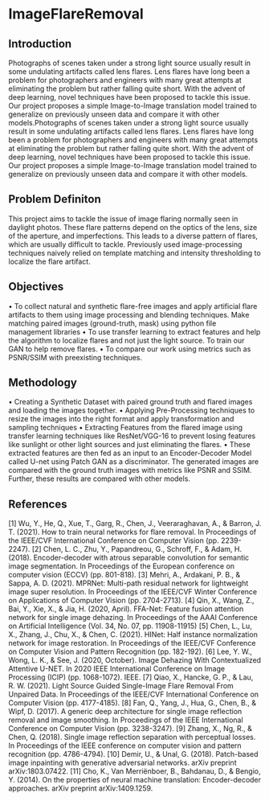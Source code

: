 # ImageFlareRemoval

## Introduction

Photographs of scenes taken under a strong light source usually result in some undulating artifacts called lens flares. Lens flares have long been a problem for photographers and engineers with many great attempts at eliminating the problem but rather falling quite short. With the advent of deep learning, novel techniques have been proposed to tackle this issue. Our project proposes a simple Image-to-Image translation model trained to generalize on previously unseen data and compare it with other models.Photographs of scenes taken under a strong light source usually result in some undulating artifacts called lens flares. Lens flares have long been a problem for photographers and engineers with many great attempts at eliminating the problem but rather falling quite short. With the advent of deep learning, novel techniques have been proposed to tackle this issue. Our project proposes a simple Image-to-Image translation model trained to generalize on previously unseen data and compare it with other models.

## Problem Definiton

This project aims to tackle the issue of image flaring normally seen in daylight photos. These flare patterns depend on the optics of the lens, size of the aperture, and imperfections. This leads to a diverse pattern of flares, which are usually difficult to tackle. Previously used image-processing techniques naively relied on template matching and intensity thresholding to localize the flare artifact.

## Objectives

• To collect natural and synthetic flare-free images and apply artificial flare artifacts to them using image processing and blending techniques. Make matching paired   images (ground-truth, mask) using python file management libraries
• To use transfer learning to extract features and help the algorithm to localize flares and not just the light source. To train our GAN to help remove flares.
• To compare our work using metrics such as PSNR/SSIM with preexisting techniques.

## Methodology

• Creating a Synthetic Dataset with paired ground truth and flared images and loading the images together.
• Applying Pre-Processing techniques to resize the images into the right format and apply transformation and sampling techniques
• Extracting Features from the flared image using transfer learning techniques like ResNet/VGG-16 to prevent losing features like sunlight or other light sources and     just eliminating the flares.
• These extracted features are then fed as an input to an Encoder-Decoder Model called U-net using Patch GAN as a discriminator. The generated images are compared with   the ground truth images with metrics like PSNR and SSIM. Further, these results are compared with other models.

## References

[1]
Wu, Y., He, Q., Xue, T., Garg, R., Chen, J., Veeraraghavan, A., & Barron, J. T. (2021). How to train neural networks for flare removal. In Proceedings of the IEEE/CVF International Conference on Computer Vision (pp. 2239-2247).
[2]
Chen, L. C., Zhu, Y., Papandreou, G., Schroff, F., & Adam, H. (2018). Encoder-decoder with atrous separable convolution for semantic image segmentation. In Proceedings of the European conference on computer vision (ECCV) (pp. 801-818).
[3]
Mehri, A., Ardakani, P. B., & Sappa, A. D. (2021). MPRNet: Multi-path residual network for lightweight image super resolution. In Proceedings of the IEEE/CVF Winter Conference on Applications of Computer Vision (pp. 2704-2713).
[4]
Qin, X., Wang, Z., Bai, Y., Xie, X., & Jia, H. (2020, April). FFA-Net: Feature fusion attention network for single image dehazing. In Proceedings of the AAAI Conference on Artificial Intelligence (Vol. 34, No. 07, pp. 11908-11915)
[5]
Chen, L., Lu, X., Zhang, J., Chu, X., & Chen, C. (2021). HINet: Half instance normalization network for image restoration. In Proceedings of the IEEE/CVF Conference on Computer Vision and Pattern Recognition (pp. 182-192).
[6]
Lee, Y. W., Wong, L. K., & See, J. (2020, October). Image Dehazing With Contextualized Attentive U-NET. In 2020 IEEE International Conference on Image Processing (ICIP) (pp. 1068-1072). IEEE.
[7]
Qiao, X., Hancke, G. P., & Lau, R. W. (2021). Light Source Guided Single-Image Flare Removal From Unpaired Data. In Proceedings of the IEEE/CVF International Conference on Computer Vision (pp. 4177-4185).
[8]
Fan, Q., Yang, J., Hua, G., Chen, B., & Wipf, D. (2017). A generic deep architecture for single image reflection removal and image smoothing. In Proceedings of the IEEE International Conference on Computer Vision (pp. 3238-3247).
[9]
Zhang, X., Ng, R., & Chen, Q. (2018). Single image reflection separation with perceptual losses. In Proceedings of the IEEE conference on computer vision and pattern recognition (pp. 4786-4794).
[10]
Demir, U., & Unal, G. (2018). Patch-based image inpainting with generative adversarial networks. arXiv preprint arXiv:1803.07422.
[11]
Cho, K., Van Merriënboer, B., Bahdanau, D., & Bengio, Y. (2014). On the properties of neural machine translation: Encoder-decoder approaches. arXiv preprint arXiv:1409.1259.
